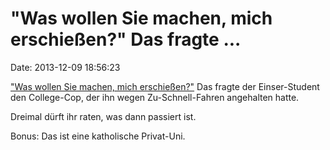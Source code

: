 \"Was wollen Sie machen, mich erschießen?\" Das fragte \...
===========================================================

Date: 2013-12-09 18:56:23

[\"Was wollen Sie machen, mich
erschießen?\"](http://www.dailymail.co.uk/news/article-2520191/Last-words-Texas-student-Cameron-Redus-shot-dead-college-cop.html)
Das fragte der Einser-Student den College-Cop, der ihn wegen
Zu-Schnell-Fahren angehalten hatte.

Dreimal dürft ihr raten, was dann passiert ist.

Bonus: Das ist eine katholische Privat-Uni.
